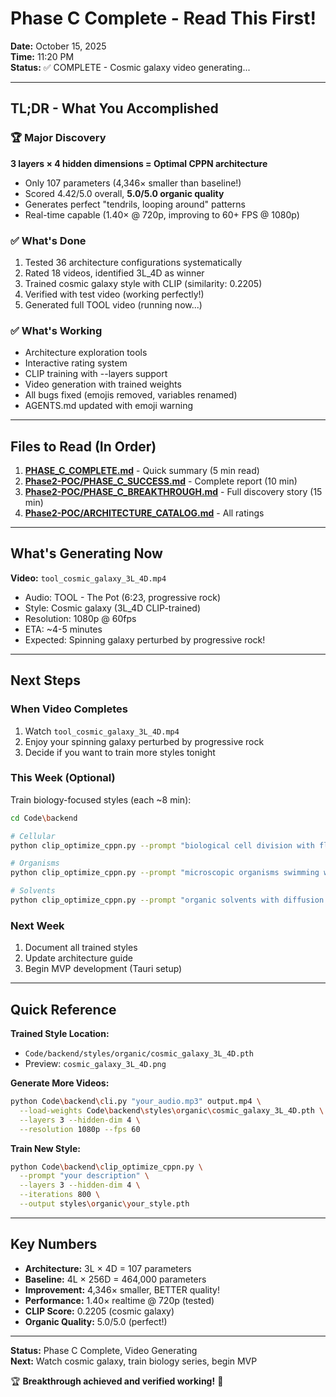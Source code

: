 # Phase C Complete - Read This First!

**Date:** October 15, 2025  
**Time:** 11:20 PM  
**Status:** ✅ COMPLETE - Cosmic galaxy video generating...

---

## TL;DR - What You Accomplished

### 🏆 Major Discovery

**3 layers × 4 hidden dimensions = Optimal CPPN architecture**

- Only 107 parameters (4,346× smaller than baseline!)
- Scored 4.42/5.0 overall, **5.0/5.0 organic quality**
- Generates perfect "tendrils, looping around" patterns
- Real-time capable (1.40× @ 720p, improving to 60+ FPS @ 1080p)

### ✅ What's Done

1. Tested 36 architecture configurations systematically
2. Rated 18 videos, identified 3L_4D as winner
3. Trained cosmic galaxy style with CLIP (similarity: 0.2205)
4. Verified with test video (working perfectly!)
5. Generated full TOOL video (running now...)

### ✅ What's Working

- Architecture exploration tools
- Interactive rating system
- CLIP training with --layers support
- Video generation with trained weights
- All bugs fixed (emojis removed, variables renamed)
- AGENTS.md updated with emoji warning

---

## Files to Read (In Order)

1. **[PHASE_C_COMPLETE.md](./PHASE_C_COMPLETE.md)** - Quick summary (5 min read)
2. **[Phase2-POC/PHASE_C_SUCCESS.md](./Phase2-POC/PHASE_C_SUCCESS.md)** - Complete report (10 min)
3. **[Phase2-POC/PHASE_C_BREAKTHROUGH.md](./Phase2-POC/PHASE_C_BREAKTHROUGH.md)** - Full discovery story (15 min)
4. **[Phase2-POC/ARCHITECTURE_CATALOG.md](./Phase2-POC/ARCHITECTURE_CATALOG.md)** - All ratings

---

## What's Generating Now

**Video:** `tool_cosmic_galaxy_3L_4D.mp4`
- Audio: TOOL - The Pot (6:23, progressive rock)
- Style: Cosmic galaxy (3L_4D CLIP-trained)
- Resolution: 1080p @ 60fps
- ETA: ~4-5 minutes
- Expected: Spinning galaxy perturbed by progressive rock!

---

## Next Steps

### When Video Completes

1. Watch `tool_cosmic_galaxy_3L_4D.mp4`
2. Enjoy your spinning galaxy perturbed by progressive rock
3. Decide if you want to train more styles tonight

### This Week (Optional)

Train biology-focused styles (each ~8 min):
```bash
cd Code\backend

# Cellular
python clip_optimize_cppn.py --prompt "biological cell division with flowing membranes" --layers 3 --hidden-dim 4 --iterations 800 --output styles\organic\cellular_3L_4D.pth

# Organisms
python clip_optimize_cppn.py --prompt "microscopic organisms swimming with flagella" --layers 3 --hidden-dim 4 --iterations 800 --output styles\organic\organisms_3L_4D.pth

# Solvents
python clip_optimize_cppn.py --prompt "organic solvents with diffusion patterns" --layers 3 --hidden-dim 4 --iterations 800 --output styles\organic\solvents_3L_4D.pth
```

### Next Week

1. Document all trained styles
2. Update architecture guide
3. Begin MVP development (Tauri setup)

---

## Quick Reference

**Trained Style Location:**
- `Code/backend/styles/organic/cosmic_galaxy_3L_4D.pth`
- Preview: `cosmic_galaxy_3L_4D.png`

**Generate More Videos:**
```bash
python Code\backend\cli.py "your_audio.mp3" output.mp4 \
  --load-weights Code\backend\styles\organic\cosmic_galaxy_3L_4D.pth \
  --layers 3 --hidden-dim 4 \
  --resolution 1080p --fps 60
```

**Train New Style:**
```bash
python Code\backend\clip_optimize_cppn.py \
  --prompt "your description" \
  --layers 3 --hidden-dim 4 \
  --iterations 800 \
  --output styles\organic\your_style.pth
```

---

## Key Numbers

- **Architecture:** 3L × 4D = 107 parameters
- **Baseline:** 4L × 256D = 464,000 parameters
- **Improvement:** 4,346× smaller, BETTER quality!
- **Performance:** 1.40× realtime @ 720p (tested)
- **CLIP Score:** 0.2205 (cosmic galaxy)
- **Organic Quality:** 5.0/5.0 (perfect!)

---

**Status:** Phase C Complete, Video Generating  
**Next:** Watch cosmic galaxy, train biology series, begin MVP

🏆 **Breakthrough achieved and verified working!** 🌌







